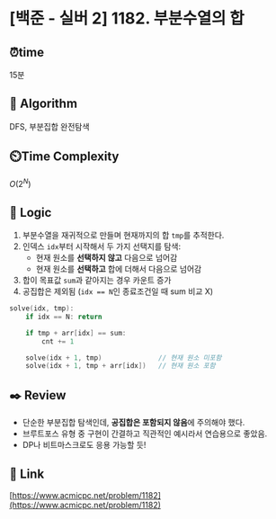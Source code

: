 
# [백준 - 실버 2] 1182. 부분수열의 합

## ⏰**time**
15분

## :pushpin: **Algorithm**
DFS, 부분집합 완전탐색

## ⏲️**Time Complexity**
$O(2^N)$

## :round_pushpin: **Logic**
1. 부분수열을 재귀적으로 만들며 현재까지의 합 `tmp`를 추적한다.
2. 인덱스 `idx`부터 시작해서 두 가지 선택지를 탐색:
   * 현재 원소를 **선택하지 않고** 다음으로 넘어감
   * 현재 원소를 **선택하고** 합에 더해서 다음으로 넘어감
3. 합이 목표값 `sum`과 같아지는 경우 카운트 증가
4. 공집합은 제외됨 (`idx == N`인 종료조건일 때 sum 비교 X)
```cpp
solve(idx, tmp):
    if idx == N: return

    if tmp + arr[idx] == sum:
        cnt += 1

    solve(idx + 1, tmp)              // 현재 원소 미포함
    solve(idx + 1, tmp + arr[idx])   // 현재 원소 포함
```

## :black_nib: **Review**
* 단순한 부분집합 탐색인데, **공집합은 포함되지 않음**에 주의해야 했다.
* 브루트포스 유형 중 구현이 간결하고 직관적인 예시라서 연습용으로 좋았음.
* DP나 비트마스크로도 응용 가능할 듯!

## 📡 Link
[https://www.acmicpc.net/problem/1182](https://www.acmicpc.net/problem/1182)
